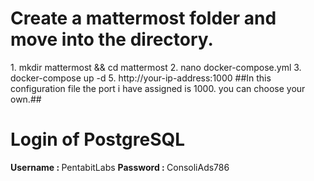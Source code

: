 <h1>Create a mattermost folder and move into the directory.</h1>
1. mkdir mattermost && cd mattermost
2. nano docker-compose.yml
3. docker-compose up -d
5. http://your-ip-address:1000 
##In this configuration file the port i have assigned is 1000. you can choose your own.##

<h1>Login of PostgreSQL</h1>
<strong>Username : </strong>PentabitLabs
<strong>Password : </strong>ConsoliAds786
<br>
